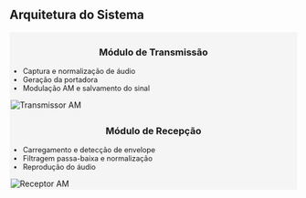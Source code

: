 ## Arquitetura do Sistema
<div class="grid-container" style="grid-template-columns: 1fr 1fr; gap: 3px;">
  <div style="background: #f5f5f5; padding: 2px; border-radius: 1px;">
    <h3 style="text-align: center;">Módulo de Transmissão</h3>
    <ul style="font-size: 0.9em;">
      <li>Captura e normalização de áudio</li>
      <li>Geração da portadora</li>
      <li>Modulação AM e salvamento do sinal</li>
    </ul>
    <img src="https://www.researchgate.net/profile/Mohammad_Al_Amin3/publication/341136949/figure/fig1/AS:887228567347200@1588619072925/Block-diagram-of-the-amplitude-modulation-transmitter.png" 
         alt="Transmissor AM" style="max-height: 35vh;">
  </div>
  <div style="background: #f5f5f5; padding: 2px; border-radius: 1px;">
    <h3 style="text-align: center;">Módulo de Recepção</h3>
    <ul style="font-size: 0.9em;">
      <li>Carregamento e detecção de envelope</li>
      <li>Filtragem passa-baixa e normalização</li>
      <li>Reprodução do áudio</li>
    </ul>
    <img src="https://www.researchgate.net/profile/Charles-Umahi/publication/337727520/figure/fig4/AS:833698079879169@1575615657790/Block-diagram-of-the-AM-receiver.png" 
         alt="Receptor AM" style="max-height: 35vh;">
  </div>
</div>

